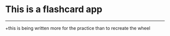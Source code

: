 # This is a flashcard app
*********************
+this is being written more for the practice than to recreate the wheel
